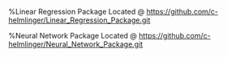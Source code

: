 %Linear Regression Package Located @
https://github.com/c-helmlinger/Linear_Regression_Package.git

%Neural Network Package Located @
https://github.com/c-helmlinger/Neural_Network_Package.git 

